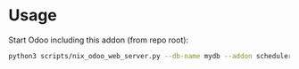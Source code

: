 # Usage

Start Odoo including this addon (from repo root):

```bash
python3 scripts/nix_odoo_web_server.py --db-name mydb --addon scheduler_error_mailer
```
